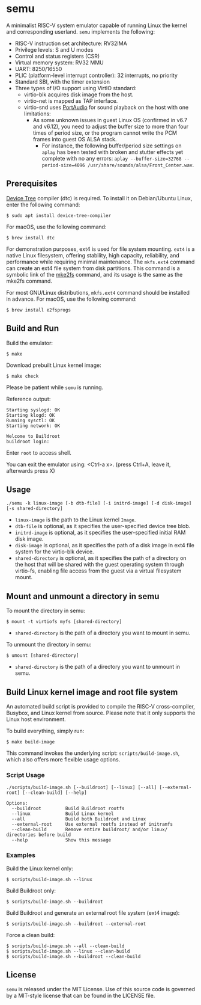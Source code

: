 # semu

A minimalist RISC-V system emulator capable of running Linux the kernel and corresponding userland.
`semu` implements the following:
- RISC-V instruction set architecture: RV32IMA
- Privilege levels: S and U modes
- Control and status registers (CSR)
- Virtual memory system: RV32 MMU
- UART: 8250/16550
- PLIC (platform-level interrupt controller): 32 interrupts, no priority
- Standard SBI, with the timer extension
- Three types of I/O support using VirtIO standard:
    - virtio-blk acquires disk image from the host.
    - virtio-net is mapped as TAP interface.
    - virtio-snd uses [PortAudio](https://github.com/PortAudio/portaudio) for sound playback on the host with one limitations:
        - As some unknown issues in guest Linux OS (confirmed in v6.7 and v6.12), you need
          to adjust the buffer size to more than four times of period size, or
          the program cannot write the PCM frames into guest OS ALSA stack.
            - For instance, the following buffer/period size settings on `aplay` has been tested
              with broken and stutter effects yet complete with no any errors: `aplay --buffer-size=32768 --period-size=4096 /usr/share/sounds/alsa/Front_Center.wav`.

## Prerequisites

[Device Tree](https://www.kernel.org/doc/html/latest/devicetree/) compiler (dtc) is required.
To install it on Debian/Ubuntu Linux, enter the following command:
```shell
$ sudo apt install device-tree-compiler
```

For macOS, use the following command:
```shell
$ brew install dtc
```

For demonstration purposes, ext4 is used for file system mounting.
`ext4` is a native Linux filesystem, offering stability, high capacity, reliability,
and performance while requiring minimal maintenance. The `mkfs.ext4` command can
create an ext4 file system from disk partitions. This command is a symbolic link of
the [mke2fs](https://man7.org/linux/man-pages/man8/mke2fs.8.html) command, and its
usage is the same as the mke2fs command.

For most GNU/Linux distributions, `mkfs.ext4` command should be installed in advance.
For macOS, use the following command:
```shell
$ brew install e2fsprogs
```

## Build and Run

Build the emulator:
```shell
$ make
```

Download prebuilt Linux kernel image:
```shell
$ make check
```

Please be patient while `semu` is running.

Reference output:
```
Starting syslogd: OK
Starting klogd: OK
Running sysctl: OK
Starting network: OK

Welcome to Buildroot
buildroot login:
```

Enter `root` to access shell.

You can exit the emulator using: \<Ctrl-a x\>. (press Ctrl+A, leave it, afterwards press X)

## Usage

```shell
./semu -k linux-image [-b dtb-file] [-i initrd-image] [-d disk-image] [-s shared-directory]
```

* `linux-image` is the path to the Linux kernel `Image`.
* `dtb-file` is optional, as it specifies the user-specified device tree blob.
* `initrd-image` is optional, as it specifies the user-specified initial RAM disk image.
* `disk-image` is optional, as it specifies the path of a disk image in ext4 file system for the virtio-blk device.
* `shared-directory` is optional, as it specifies the path of a directory on the host that will be shared with the guest operating system through virtio-fs, enabling file access from the guest via a virtual filesystem mount.

## Mount and unmount a directory in semu

To mount the directory in semu:

```shell
$ mount -t virtiofs myfs [shared-directory]
```

* `shared-directory` is the path of a directory you want to mount in semu.

To unmount the directory in semu:

```shell
$ umount [shared-directory]
```

* `shared-directory` is the path of a directory you want to unmount in semu.


## Build Linux kernel image and root file system

An automated build script is provided to compile the RISC-V cross-compiler, Busybox, and Linux kernel from source.
Please note that it only supports the Linux host environment.

To build everything, simply run:

```shell
$ make build-image
```

This command invokes the underlying script: `scripts/build-image.sh`, which also offers more flexible usage options.

### Script Usage

```
./scripts/build-image.sh [--buildroot] [--linux] [--all] [--external-root] [--clean-build] [--help]

Options:
  --buildroot         Build Buildroot rootfs
  --linux             Build Linux kernel
  --all               Build both Buildroot and Linux
  --external-root     Use external rootfs instead of initramfs
  --clean-build       Remove entire buildroot/ and/or linux/ directories before build
  --help              Show this message
```

### Examples

Build the Linux kernel only:

```
$ scripts/build-image.sh --linux
```

Build Buildroot only:

```
$ scripts/build-image.sh --buildroot
```

Build Buildroot and generate an external root file system (ext4 image):

```
$ scripts/build-image.sh --buildroot --external-root
```

Force a clean build:

```
$ scripts/build-image.sh --all --clean-build
$ scripts/build-image.sh --linux --clean-build
$ scripts/build-image.sh --buildroot --clean-build
```

## License

`semu` is released under the MIT License.
Use of this source code is governed by a MIT-style license that can be found in the LICENSE file.
